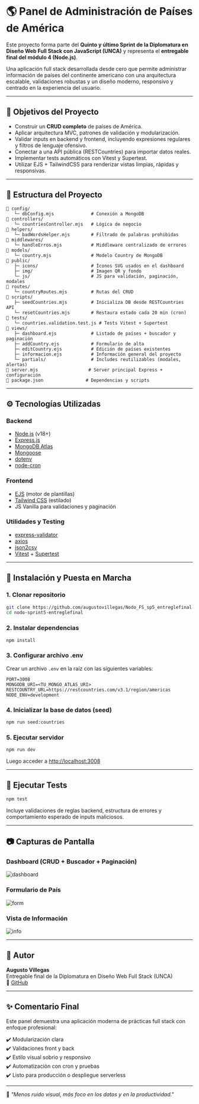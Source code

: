 # 🌎 Panel de Administración de Países de América

Este proyecto forma parte del **Quinto y último Sprint de la Diplomatura en Diseño Web Full Stack con JavaScript (UNCA)** y representa el **entregable final del módulo 4 (Node.js)**.

Una aplicación full stack desarrollada desde cero que permite administrar información de países del continente americano con una arquitectura escalable, validaciones robustas y un diseño moderno, responsivo y centrado en la experiencia del usuario.

---

## 🎯 Objetivos del Proyecto

- Construir un **CRUD completo** de países de América.
- Aplicar arquitectura MVC, patrones de validación y modularización.
- Validar inputs en backend y frontend, incluyendo expresiones regulares y filtros de lenguaje ofensivo.
- Conectar a una API pública (RESTCountries) para importar datos reales.
- Implementar tests automáticos con Vitest y Supertest.
- Utilizar EJS + TailwindCSS para renderizar vistas limpias, rápidas y responsivas.

---

## 🧱 Estructura del Proyecto

```
📁 config/
   └─ dbConfig.mjs              # Conexión a MongoDB
📁 controllers/
   └─ countriesController.mjs   # Lógica de negocio
📁 helpers/
   └─ badWordsHelper.mjs        # Filtrado de palabras prohibidas
📁 middlewares/
   └─ handleErros.mjs           # Middleware centralizado de errores
📁 models/
   └─ country.mjs               # Modelo Country de MongoDB
📁 public/
   ├─ icons/                    # Íconos SVG usados en el dashboard
   ├─ img/                      # Imagen QR y fondo
   └─ js/                       # JS para validación, paginación, modales
📁 routes/
   └─ countryRoutes.mjs         # Rutas del CRUD
📁 scripts/
   ├─ seedCountries.mjs         # Inicializa DB desde RESTCountries API
   └─ resetCountries.mjs        # Restaura estado cada 20 min (cron)
📁 tests/
   └─ countries.validation.test.js # Tests Vitest + Supertest
📁 views/
   ├─ dashboard.ejs             # Listado de países + buscador y paginación
   ├─ addCountry.ejs            # Formulario de alta
   ├─ editCountry.ejs           # Edición de países existentes
   ├─ informacion.ejs           # Información general del proyecto
   └─ partials/                 # Includes reutilizables (modales, alertas)
📄 server.mjs                   # Server principal Express + configuración
📄 package.json                # Dependencias y scripts
```

---

## ⚙️ Tecnologías Utilizadas

### Backend
- [Node.js](https://nodejs.org/) (v18+)
- [Express.js](https://expressjs.com/)
- [MongoDB Atlas](https://www.mongodb.com/cloud/atlas)
- [Mongoose](https://mongoosejs.com/)
- [dotenv](https://www.npmjs.com/package/dotenv)
- [node-cron](https://www.npmjs.com/package/node-cron)

### Frontend
- [EJS](https://ejs.co/) (motor de plantillas)
- [Tailwind CSS](https://tailwindcss.com/) (estilado)
- JS Vanilla para validaciones y paginación

### Utilidades y Testing
- [express-validator](https://express-validator.github.io/docs/)
- [axios](https://axios-http.com/)
- [json2csv](https://www.npmjs.com/package/json2csv)
- [Vitest](https://vitest.dev/) + [Supertest](https://www.npmjs.com/package/supertest)

---

## 🚀 Instalación y Puesta en Marcha

### 1. Clonar repositorio
```bash
git clone https://github.com/augustovillegas/Nodo_FS_sp5_entreglefinal.git
cd nodo-sprint5-entreglefinal
```

### 2. Instalar dependencias
```bash
npm install
```

### 3. Configurar archivo .env
Crear un archivo `.env` en la raíz con las siguientes variables:

```
PORT=3008
MONGODB_URI=<TU_MONGO_ATLAS_URI>
RESTCOUNTRY_URL=https://restcountries.com/v3.1/region/americas
NODE_ENV=development
```

### 4. Inicializar la base de datos (seed)
```bash
npm run seed:countries
```

### 5. Ejecutar servidor
```bash
npm run dev
```
Luego acceder a [http://localhost:3008](http://localhost:3008)

---

## 🧪 Ejecutar Tests

```bash
npm test
```

Incluye validaciones de reglas backend, estructura de errores y comportamiento esperado de inputs maliciosos.

---

## 📷 Capturas de Pantalla

### Dashboard (CRUD + Buscador + Paginación)
![dashboard](public/img/demo-dashboard.png)

### Formulario de País
![form](public/img/demo-form.png)

### Vista de Información
![info](public/img/demo-info.png)

---

## 📌 Autor

**Augusto Villegas**  
Entregable final de la Diplomatura en Diseño Web Full Stack (UNCA)  
🔗 [GitHub](https://github.com/augustovillegas)

---

## ✨ Comentario Final

Este panel demuestra una aplicación moderna de prácticas full stack con enfoque profesional:

✔️ Modularización clara  
✔️ Validaciones front y back  
✔️ Estilo visual sobrio y responsivo  
✔️ Automatización con cron y pruebas  
✔️ Listo para producción o despliegue serverless

---

🧠 *"Menos ruido visual, más foco en los datos y en la productividad."*